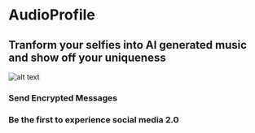 # AudioProfile

## Tranform your selfies into AI generated music and show off your uniqueness

![alt text](https://dominiconorton-images.s3-eu-west-1.amazonaws.com/attractive-beautiful-beauty-1090393.jpg)

### Send Encrypted Messages 

### Be the first to experience social media 2.0 
